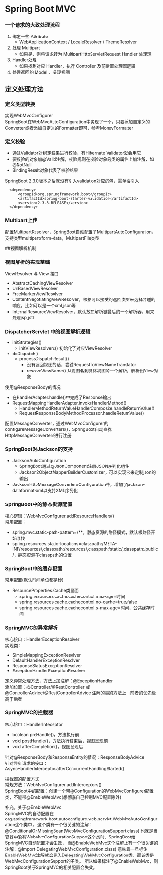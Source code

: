 # Spring Boot MVC

### 一个请求的大致处理流程
1. 绑定一些 Attribute
    * WebApplicationContext / LocaleResolver / ThemeResolver
2. 处理 Multipart
    * 如果是，则将请求转为 MultipartHttpServletRequest Handler 处理理
3. Handler处理
    * 如果找到对应 Handler，执⾏ Controller 及前后置处理器逻辑
4. 处理返回的 Model ，呈现视图

## 定义处理方法
### 定义类型转换
实现WebMvcConfigurer  
SpringBoot在WebMvcAutoConfiguration中实现了一个，只要添加自定义的Converter或者添加自定义的Formatter即可，参考MoneyFormatter

### 定义校验
* 通过Validator对绑定结果进行校验，有Hibernate Validator就会用它  
* 要校验的对象加@Valid注解，校验规则在校验对象的类的属性上加注解，如@NotNull  
* BindingResult对象代表了校验结果

SpringBoot 2.3.0版本之后就没有引入validation对应的包，需单独引入

      <dependency>
          <groupId>org.springframework.boot</groupId>
          <artifactId>spring-boot-starter-validation</artifactId>
          <version>2.3.3.RELEASE</version>
      </dependency>

### Multipart上传
配置MultipartResolver，SpringBoot⾃动配置了MultipartAutoConfiguration，⽀持类型multipart/form-data，MultipartFile类型

##视图解析机制
### 视图解析的实现基础
ViewResolver 与 View 接⼝
* AbstractCachingViewResolver
* UrlBasedViewResolver
* FreeMarkerViewResolver
* ContentNegotiatingViewResolver，根据可以接受的返回类型来选择合适的响应，比如可以是一个xml,json等
* InternalResourceViewResolver，默认放在解析链最后的一个解析器，用来处理jsp,jstl

### DispatcherServlet 中的视图解析逻辑 
* initStrategies()
   * initViewResolvers() 初始化了对应ViewResolver
* doDispatch()
   * processDispatchResult()
     * 没有返回视图的话，尝试RequestToViewNameTranslator 
     * resolveViewName() 从视图名到具体视图的一个解析，解析出View对象

使用@ResponseBody的情况  
* 在HandlerAdapter.handle()中完成了Response输出
* RequestMappingHandlerAdapter.invokeHandlerMethod()
   * HandlerMethodReturnValueHandlerComposite.handleReturnValue()
   * RequestResponseBodyMethodProcessor.handleReturnValue()

配置MessageConverter，通过WebMvcConfigurer的configureMessageConverters()，SpringBoot⾃动查找HttpMessageConverters进行注册

### SpringBoot对Jackson的支持
* JacksonAutoConfiguration  
  * SpringBoot通过@JsonComponent注册JSON序列化组件
  * Jackson2ObjectMapperBuilderCustomizer，可以实现它来定制json的输出
* JacksonHttpMessageConvertersConfiguration中，增加了jackson-dataformat-xml以支持XML序列化

### SpringBoot中的静态资源配置
核⼼逻辑：WebMvcConfigurer.addResourceHandlers()  
常用配置：
* spring.mvc.static-path-pattern=/**，静态资源的路径模式，默认根路径开始寻找
* spring.resources.static-locations=classpath:/META-INF/resources/,classpath:/resources/,classpath:/static/,classpath:/public/，静态资源在classpath的位置

### SpringBoot中的缓存配置
常用配置(默认时间单位都是秒)
* ResourceProperties.Cache类里面
    * spring.resources.cache.cachecontrol.max-age=时间
    * spring.resources.cache.cachecontrol.no-cache=true/false
    * spring.resources.cache.cachecontrol.s-max-age=时间，公共缓存时间

### SpringMVC的异常解析
核心接⼝：HandlerExceptionResolver  
实现类：
* SimpleMappingExceptionResolver
* DefaultHandlerExceptionResolver
* ResponseStatusExceptionResolver
* ExceptionHandlerExceptionResolver

定义异常处理方法，方法上加注解：@ExceptionHandler  
添加位置：@Controller/@RestController 或 @ControllerAdvice/@RestControllerAdvice 注解的类的方法上，前者的优先级高于后者

### SpringMVC的拦截器
核⼼接⼝：HandlerInteceptor
* boolean preHandle()，方法执行前
* void postHandle()，方法执行结束后，视图呈现前
* void afterCompletion()，视图呈现后
  
针对@ResponseBody和ResponseEntity的情况：ResponseBodyAdvice  
针对异步请求的接⼝：AsyncHandlerInterceptor.afterConcurrentHandlingStarted()

拦截器的配置⽅式  
常规方法：WebMvcConfigurer.addInterceptors()  
SpringBoot中的配置：创建一个带@Configuration的WebMvcConfigurer配置类，不能带@EnableWebMvc(想彻底自⼰控制MVC配置除外)

补充，关于@EnableWebMvc  
SpringMVC的自动配置在org.springframework.boot.autoconfigure.web.servlet.WebMvcAutoConfiguration这个类中，
这个类有一个很关键的注解：@ConditionalOnMissingBean(WebMvcConfigurationSupport.class)
也就是当容器中没有WebMvcConfigurationSupport这个类时，SpringBoot给SpringMVC自动配置才会生效，
而@EnableWebMvc这个注解上有一个很关键的注解：@Import(DelegatingWebMvcConfiguration.class)
意味着一旦标注EnableWebMvc注解就会导入DelegatingWebMvcConfiguration类，而该类是WebMvcConfigurationSupport的子类。
所以如果标注了@EnableWebMvc，则SpringBoot关于SpringMVC的相关配置会失效。